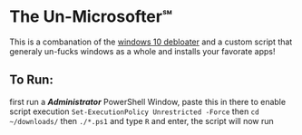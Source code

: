 # The Un-Microsofter℠
This is a combanation of the [windows 10 debloater](https://github.com/Sycnex/Windows10Debloater) and a custom script that generaly un-fucks windows as a whole and installs your favorate apps!


## To Run:
first run a ***Administrator*** PowerShell Window, 
paste this in there to enable script execution `Set-ExecutionPolicy Unrestricted -Force`
then `cd ~/downloads/`
then `./*.ps1`
and type `R` and enter, the script will now run
